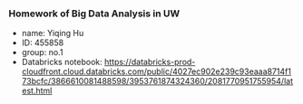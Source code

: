 ### Homework of Big Data Analysis in UW
- name: Yiqing Hu
- ID: 455858
- group: no.1
- Databricks notebook: https://databricks-prod-cloudfront.cloud.databricks.com/public/4027ec902e239c93eaaa8714f173bcfc/3866610081488598/3953761874324360/2081770951755954/latest.html
